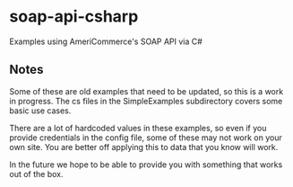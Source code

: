 # soap-api-csharp #

Examples using AmeriCommerce's SOAP API via C#

## Notes ##

Some of these are old examples that need to be updated, so this is a work in progress. The cs files in the SimpleExamples subdirectory covers some basic use cases.

There are a lot of hardcoded values in these examples, so even if you provide credentials in the config file, some of these may not work on your own site. You are better off applying this to data that you know will work.

In the future we hope to be able to provide you with something that works out of the box.